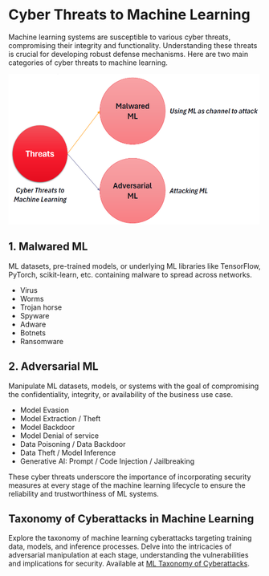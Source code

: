 # Cyber Threats to Machine Learning

Machine learning systems are susceptible to various cyber threats, compromising their integrity and functionality. Understanding these threats is crucial for developing robust defense mechanisms. Here are two main categories of cyber threats to machine learning.

<img src="../images/mlt.png" width="500" height="300">

## 1. Malwared ML

ML datasets, pre-trained models, or underlying ML libraries like TensorFlow, PyTorch, scikit-learn, etc. containing malware to spread across networks.

- Virus
- Worms
- Trojan horse
- Spyware
- Adware
- Botnets
- Ransomware

## 2. Adversarial ML

Manipulate ML datasets, models, or systems with the goal of compromising the confidentiality, integrity, or availability of the business use case.

- Model Evasion
- Model Extraction / Theft
- Model Backdoor
- Model Denial of service
- Data Poisoning / Data Backdoor
- Data Theft / Model Inference
- Generative AI: Prompt / Code Injection / Jailbreaking

These cyber threats underscore the importance of incorporating security measures at every stage of the machine learning lifecycle to ensure the reliability and trustworthiness of ML systems.

## Taxonomy of Cyberattacks in Machine Learning
Explore the taxonomy of machine learning cyberattacks targeting training data, models, and inference processes. Delve into the intricacies of adversarial manipulation at each stage, understanding the vulnerabilities and implications for security. Available at [ML Taxonomy of Cyberattacks](../ml-attacks/ml-taxonomy-cyberattacks.md).